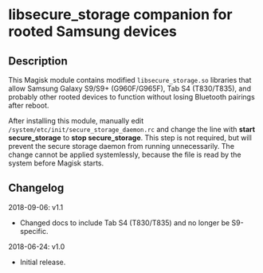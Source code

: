 # **libsecure_storage companion for rooted Samsung devices**

## Description

This Magisk module contains modified `libsecure_storage.so` libraries that allow Samsung Galaxy S9/S9+ (G960F/G965F), Tab S4 (T830/T835), and probably other rooted devices to function without losing Bluetooth pairings after reboot.

After installing this module, manually edit `/system/etc/init/secure_storage_daemon.rc` and change the line with **start secure_storage** to **stop secure_storage**. This step is not required, but will prevent the secure storage daemon from running unnecessarily. The change cannot be applied systemlessly, because the file is read by the system before Magisk starts.

## Changelog

2018-09-06: v1.1

- Changed docs to include Tab S4 (T830/T835) and no longer be S9-specific.

2018-06-24: v1.0

- Initial release.
